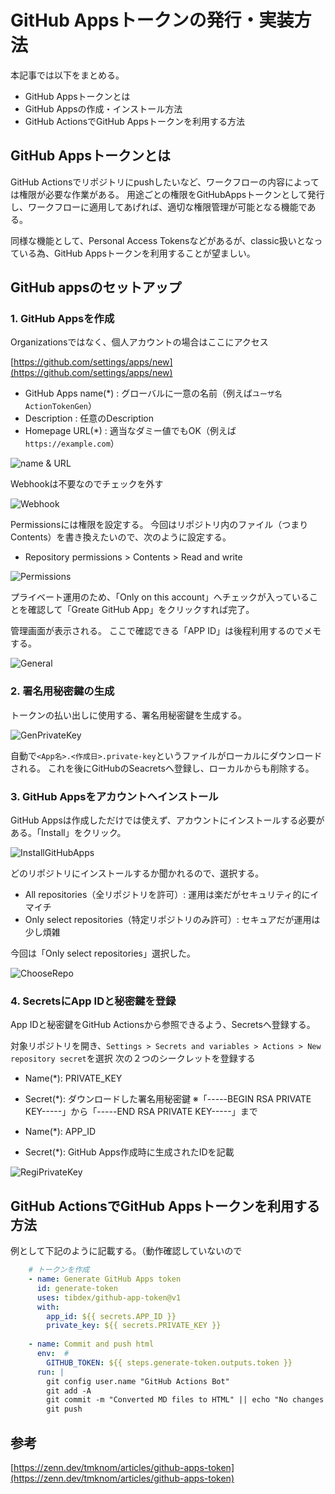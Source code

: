 # GitHub Appsトークンの発行・実装方法
本記事では以下をまとめる。
 - GitHub Appsトークンとは
 - GitHub Appsの作成・インストール方法
 - GitHub ActionsでGitHub Appsトークンを利用する方法

## GitHub Appsトークンとは
GitHub Actionsでリポジトリにpushしたいなど、ワークフローの内容によっては権限が必要な作業がある。
用途ごとの権限をGitHubAppsトークンとして発行し、ワークフローに適用してあげれば、適切な権限管理が可能となる機能である。

同様な機能として、Personal Access Tokensなどがあるが、classic扱いとなっている為、GitHub Appsトークンを利用することが望ましい。

## GitHub appsのセットアップ
### 1. GitHub Appsを作成
Organizationsではなく、個人アカウントの場合はここにアクセス

[https://github.com/settings/apps/new](https://github.com/settings/apps/new)

- GitHub Apps name(*) : グローバルに一意の名前（例えば`ユーザ名ActionTokenGen`）
- Description : 任意のDescription
- Homepage URL(*) : 適当なダミー値でもOK（例えば`https://example.com`）

![name & URL](_static/GitHubAppsToken/setting1.png)

Webhookは不要なのでチェックを外す

![Webhook](_static/GitHubAppsToken/setting2.png)

Permissionsには権限を設定する。
今回はリポジトリ内のファイル（つまりContents）を書き換えたいので、次のように設定する。
- Repository permissions > Contents > Read and write

![Permissions](_static/GitHubAppsToken/setting3.png)

プライベート運用のため、「Only on this account」へチェックが入っていることを確認して「Greate GitHub App」をクリックすれば完了。

管理画面が表示される。
ここで確認できる「APP ID」は後程利用するのでメモする。

![General](_static/GitHubAppsToken/setting4.png)

### 2. 署名用秘密鍵の生成
トークンの払い出しに使用する、署名用秘密鍵を生成する。

![GenPrivateKey](_static/GitHubAppsToken/setting5.png)

自動で`<App名>.<作成日>.private-key`というファイルがローカルにダウンロードされる。
これを後にGitHubのSeacretsへ登録し、ローカルからも削除する。

### 3. GitHub Appsをアカウントへインストール
GitHub Appsは作成しただけでは使えず、アカウントにインストールする必要がある。「Install」をクリック。

![InstallGitHubApps](_static/GitHubAppsToken/setting6.png)

どのリポジトリにインストールするか聞かれるので、選択する。
- All repositories（全リポジトリを許可）: 運用は楽だがセキュリティ的にイマイチ
- Only select repositories（特定リポジトリのみ許可）: セキュアだが運用は少し煩雑

今回は「Only select repositories」選択した。

![ChooseRepo](_static/GitHubAppsToken/setting7.png)

### 4. SecretsにApp IDと秘密鍵を登録
App IDと秘密鍵をGitHub Actionsから参照できるよう、Secretsへ登録する。

対象リポジトリを開き、`Settings > Secrets and variables > Actions > New repository secret`を選択
次の２つのシークレットを登録する
- Name(*): PRIVATE_KEY
- Secret(*): ダウンロードした署名用秘密鍵 ※「-----BEGIN RSA PRIVATE KEY-----」から「-----END RSA PRIVATE KEY-----」まで

- Name(*): APP_ID
- Secret(*): GitHub Apps作成時に生成されたIDを記載

![RegiPrivateKey](_static/GitHubAppsToken/setting8.png)

## GitHub ActionsでGitHub Appsトークンを利用する方法
例として下記のように記載する。（動作確認していないので
```yaml
    # トークンを作成
    - name: Generate GitHub Apps token
      id: generate-token
      uses: tibdex/github-app-token@v1
      with:
        app_id: ${{ secrets.APP_ID }}
        private_key: ${{ secrets.PRIVATE_KEY }}
    
    - name: Commit and push html
      env:  # 
        GITHUB_TOKEN: ${{ steps.generate-token.outputs.token }}
      run: |
        git config user.name "GitHub Actions Bot"
        git add -A
        git commit -m "Converted MD files to HTML" || echo "No changes to commit"
        git push
```

## 参考
[https://zenn.dev/tmknom/articles/github-apps-token](https://zenn.dev/tmknom/articles/github-apps-token)